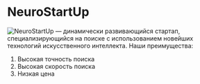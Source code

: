 # NeuroStartUp
![NeuroStartUp](https://netology-code.github.io/git-homeworks/introduction/assets/logo.png) — динамически развивающийся стартап, специализирующийся на поиске с использованием новейших технологий искусственного интеллекта.
Наши преимущества:
1. Высокая точность поиска
2. Высокая скорость поиска
3. Низкая цена